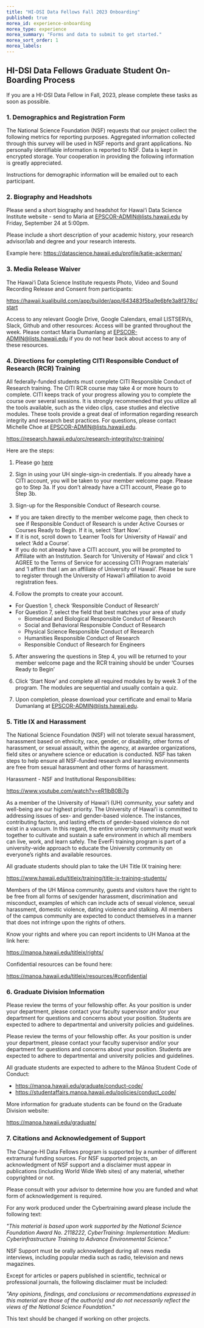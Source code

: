 ```yaml
---
title: "HI-DSI Data Fellows Fall 2023 Onboarding"
published: true
morea_id: experience-onboarding
morea_type: experience
morea_summary: "Forms and data to submit to get started."
morea_sort_order: 1
morea_labels:
---
```


## HI-DSI Data Fellows Graduate Student On-Boarding Process

If you are a HI-DSI Data Fellow in Fall, 2023, please complete these tasks as soon as possible.

### 1. Demographics and Registration Form

The National Science Foundation (NSF) requests that our project collect the following metrics for reporting purposes. Aggregated information collected through this survey will be used in NSF reports and grant applications. No personally identifiable information is reported to NSF. Data is kept in encrypted storage. Your cooperation in providing the following information is greatly appreciated.

Instructions for demographic information will be emailed out to each participant.

### 2. Biography and Headshots

Please send a short biography and headshot for Hawai‘i Data Science Institute website - send to Maria at EPSCOR-ADMIN@lists.hawaii.edu by Friday, September 24 at 5:00pm.

Please include a short description of your academic history, your research advisor/lab and degree and your research interests.

Example here: <https://datascience.hawaii.edu/profile/katie-ackerman/>

### 3. Media Release Waiver

The Hawai‘i Data Science Institute requests Photo, Video and Sound Recording Release and Consent from participants:

<https://hawaii.kualibuild.com/app/builder/app/643483f5ba9e6bfe3a8f378c/start>

Access to any relevant Google Drive, Google Calendars, email LISTSERVs, Slack, Github and other resources: Access will be granted throughout the week. Please contact Maria Dumanlang at EPSCOR-ADMIN@lists.hawaii.edu if you do not hear back about access to any of these resources.

### 4. Directions for completing CITI Responsible Conduct of Research (RCR) Training

All federally-funded students must complete CITI Responsible Conduct of Research training. The CITI RCR course may take 4 or more hours to complete. CITI keeps track of your progress allowing you to complete the course over several sessions. It is strongly recommended that you utilize all the tools available, such as the video clips, case studies and elective modules. These tools provide a great deal of information regarding research integrity and research best practices. For questions, please contact Michelle Choe at EPSCOR-ADMIN@lists.hawaii.edu.

<https://research.hawaii.edu/orc/research-integrity/rcr-training/>

Here are the steps:

1. Please go [here](https://www.citiprogram.org/Shibboleth.sso/Login?target=https%3A%2F%2Fwww.citiprogram.org%2FSecure%2FWelcome.cfm%3finst%3d1688&entityID=https%3A%2F%2Fidp.hawaii.edu%2Fidp%2Fshibboleth)

2. Sign in using your UH single-sign-in credentials. If you already have a CITI account, you will be taken to your member welcome page. Please go to Step 3a. If you don’t already have a CITI account, Please go to Step 3b.

3. Sign-up for the Responsible Conduct of Research course.
  * If you are taken directly to the member welcome page, then check to see if Responsible Conduct of Research is under Active Courses or Courses Ready to Begin. If it is, select ‘Start Now’.
  * If it is not, scroll down to ‘Learner Tools for University of Hawaii’ and select ‘Add a Course’.
  * If you do not already have a CITI account, you will be prompted to Affiliate with an Institution. Search for ‘University of Hawaii’ and click ‘I AGREE to the Terms of Service for accessing CITI Program materials’ and ‘I affirm that I am an affiliate of University of Hawaii’. Please be sure to register through the University of Hawai‘i affiliation to avoid registration fees.

4. Follow the prompts to create your account.
  * For Question 1, check ‘Responsible Conduct of Research’
  * For Question 7, select the field that best matches your area of study
    * Biomedical and Biological Responsible Conduct of Research
    * Social and Behavioral Responsible Conduct of Research
    * Physical Science Responsible Conduct of Research
    * Humanities Responsible Conduct of Research
    * Responsible Conduct of Research for Engineers

5. After answering the questions in Step 4, you will be returned to your member welcome page and the RCR training should be under ‘Courses Ready to Begin’

6. Click ‘Start Now’ and complete all required modules by by week 3 of the program. The modules are sequential and usually contain a quiz.

7. Upon completion, please download your certificate and email to Maria Dumanlang at EPSCOR-ADMIN@lists.hawaii.edu.

### 5. Title IX and Harassment

The National Science Foundation (NSF) will not tolerate sexual harassment, harassment based on ethnicity, race, gender, or disability, other forms of harassment, or sexual assault, within the agency, at awardee organizations, field sites or anywhere science or education is conducted. NSF has taken steps to help ensure all NSF-funded research and learning environments are free from sexual harassment and other forms of harassment.

Harassment - NSF and Institutional Responsibilities:

<https://www.youtube.com/watch?v=eR1lbB0Bi7g>

As a member of the University of Hawaiʻi (UH) community, your safety and well-being are our highest priority. The University of Hawaiʻi is committed to addressing issues of sex- and gender-based violence. The instances, contributing factors, and lasting effects of gender-based violence do not exist in a vacuum. In this regard, the entire university community must work together to cultivate and sustain a safe environment in which all members can live, work, and learn safely. The EverFi training program is part of a university-wide approach to educate the University community on everyone’s rights and available resources.

All graduate students should plan to take the UH Title IX training here: 

<https://www.hawaii.edu/titleix/training/title-ix-training-students/>

Members of the UH Mānoa community, guests and visitors have the right to be free from all forms of sex/gender harassment, discrimination and misconduct, examples of which can include acts of sexual violence, sexual harassment, domestic violence, dating violence and stalking. All members of the campus community are expected to conduct themselves in a manner that does not infringe upon the rights of others.

Know your rights and where you can report incidents to UH Manoa at the link here: 

<https://manoa.hawaii.edu/titleix/rights/>

Confidential resources can be found here: 

<https://manoa.hawaii.edu/titleix/resources/#confidential>

### 6. Graduate Division Information

Please review the terms of your fellowship offer. As your position is under your department, please contact your faculty supervisor and/or your department for questions and concerns about your position. Students are expected to adhere to departmental and university policies and guidelines.

Please review the terms of your fellowship offer. As your position is under your department, please contact your faculty supervisor and/or your department for questions and concerns about your position. Students are expected to adhere to departmental and university policies and guidelines.

All graduate students are expected to adhere to the Mānoa Student Code of Conduct:
* <https://manoa.hawaii.edu/graduate/conduct-code/>
* <https://studentaffairs.manoa.hawaii.edu/policies/conduct_code/>

More information for graduate students can be found on the Graduate Division website: 

<https://manoa.hawaii.edu/graduate/>

### 7. Citations and Acknowledgement of Support

The Change-HI Data Fellows program is supported by a number of different extramural funding sources. For NSF supported projects, an acknowledgment of NSF support and a disclaimer must appear in publications (including World Wide Web sites) of any material, whether copyrighted or not.

Please consult with your advisor to determine how you are funded and what form of acknowledgement is required.

For any work produced under the Cybertraining award please include the following text:

*"This material is based upon work supported by the National Science Foundation Award No. 2118222, CyberTraining: Implementation: Medium: Cyberinfrastructure Training to Advance Environmental Science."*

NSF Support must be orally acknowledged during all news media interviews, including popular media such as radio, television and news magazines.

Except for articles or papers published in scientific, technical or professional journals, the following disclaimer must be included:

*"Any opinions, findings, and conclusions or recommendations expressed in this material are those of the author(s) and do not necessarily reflect the views of the National Science Foundation."*

This text should be changed if working on other projects. 
